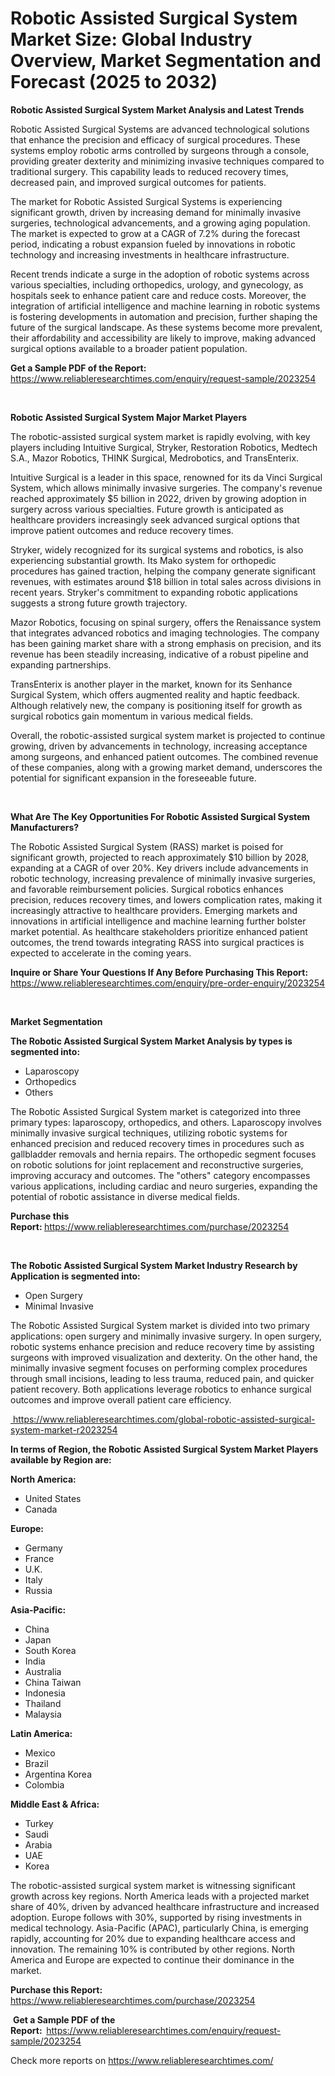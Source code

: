 <p><h1>Robotic Assisted Surgical System Market Size: Global Industry Overview, Market Segmentation and Forecast (2025 to 2032)</h1></p><p><strong>Robotic Assisted Surgical System Market Analysis and Latest Trends</strong></p>
<p><p>Robotic Assisted Surgical Systems are advanced technological solutions that enhance the precision and efficacy of surgical procedures. These systems employ robotic arms controlled by surgeons through a console, providing greater dexterity and minimizing invasive techniques compared to traditional surgery. This capability leads to reduced recovery times, decreased pain, and improved surgical outcomes for patients.</p><p>The market for Robotic Assisted Surgical Systems is experiencing significant growth, driven by increasing demand for minimally invasive surgeries, technological advancements, and a growing aging population. The market is expected to grow at a CAGR of 7.2% during the forecast period, indicating a robust expansion fueled by innovations in robotic technology and increasing investments in healthcare infrastructure.</p><p>Recent trends indicate a surge in the adoption of robotic systems across various specialties, including orthopedics, urology, and gynecology, as hospitals seek to enhance patient care and reduce costs. Moreover, the integration of artificial intelligence and machine learning in robotic systems is fostering developments in automation and precision, further shaping the future of the surgical landscape. As these systems become more prevalent, their affordability and accessibility are likely to improve, making advanced surgical options available to a broader patient population.</p></p>
<p><strong>Get a Sample PDF of the Report:&nbsp;</strong> <a href="https://www.reliableresearchtimes.com/enquiry/request-sample/2023254?utm_campaign=2203&utm_medium=2&utm_source=Github&utm_content=ia&utm_term=29032025&utm_id=robotic-assisted-surgical-system">https://www.reliableresearchtimes.com/enquiry/request-sample/2023254</a></p>
<p>&nbsp;</p>
<p><strong>Robotic Assisted Surgical System Major Market Players</strong></p>
<p><p>The robotic-assisted surgical system market is rapidly evolving, with key players including Intuitive Surgical, Stryker, Restoration Robotics, Medtech S.A., Mazor Robotics, THINK Surgical, Medrobotics, and TransEnterix. </p><p>Intuitive Surgical is a leader in this space, renowned for its da Vinci Surgical System, which allows minimally invasive surgeries. The company's revenue reached approximately $5 billion in 2022, driven by growing adoption in surgery across various specialties. Future growth is anticipated as healthcare providers increasingly seek advanced surgical options that improve patient outcomes and reduce recovery times.</p><p>Stryker, widely recognized for its surgical systems and robotics, is also experiencing substantial growth. Its Mako system for orthopedic procedures has gained traction, helping the company generate significant revenues, with estimates around $18 billion in total sales across divisions in recent years. Stryker's commitment to expanding robotic applications suggests a strong future growth trajectory.</p><p>Mazor Robotics, focusing on spinal surgery, offers the Renaissance system that integrates advanced robotics and imaging technologies. The company has been gaining market share with a strong emphasis on precision, and its revenue has been steadily increasing, indicative of a robust pipeline and expanding partnerships.</p><p>TransEnterix is another player in the market, known for its Senhance Surgical System, which offers augmented reality and haptic feedback. Although relatively new, the company is positioning itself for growth as surgical robotics gain momentum in various medical fields.</p><p>Overall, the robotic-assisted surgical system market is projected to continue growing, driven by advancements in technology, increasing acceptance among surgeons, and enhanced patient outcomes. The combined revenue of these companies, along with a growing market demand, underscores the potential for significant expansion in the foreseeable future.</p></p>
<p>&nbsp;</p>
<p><strong>What Are The Key Opportunities For Robotic Assisted Surgical System Manufacturers?</strong></p>
<p><p>The Robotic Assisted Surgical System (RASS) market is poised for significant growth, projected to reach approximately $10 billion by 2028, expanding at a CAGR of over 20%. Key drivers include advancements in robotic technology, increasing prevalence of minimally invasive surgeries, and favorable reimbursement policies. Surgical robotics enhances precision, reduces recovery times, and lowers complication rates, making it increasingly attractive to healthcare providers. Emerging markets and innovations in artificial intelligence and machine learning further bolster market potential. As healthcare stakeholders prioritize enhanced patient outcomes, the trend towards integrating RASS into surgical practices is expected to accelerate in the coming years.</p></p>
<p><strong>Inquire or Share Your Questions If Any Before Purchasing This Report:</strong> <a href="https://www.reliableresearchtimes.com/enquiry/pre-order-enquiry/2023254?utm_campaign=2203&utm_medium=2&utm_source=Github&utm_content=ia&utm_term=29032025&utm_id=robotic-assisted-surgical-system">https://www.reliableresearchtimes.com/enquiry/pre-order-enquiry/2023254</a></p>
<p>&nbsp;</p>
<p><strong>Market Segmentation</strong></p>
<p><strong>The Robotic Assisted Surgical System Market Analysis by types is segmented into:</strong></p>
<p><ul><li>Laparoscopy</li><li>Orthopedics</li><li>Others</li></ul></p>
<p><p>The Robotic Assisted Surgical System market is categorized into three primary types: laparoscopy, orthopedics, and others. Laparoscopy involves minimally invasive surgical techniques, utilizing robotic systems for enhanced precision and reduced recovery times in procedures such as gallbladder removals and hernia repairs. The orthopedic segment focuses on robotic solutions for joint replacement and reconstructive surgeries, improving accuracy and outcomes. The "others" category encompasses various applications, including cardiac and neuro surgeries, expanding the potential of robotic assistance in diverse medical fields.</p></p>
<p><strong>Purchase this Report:&nbsp;</strong><a href="https://www.reliableresearchtimes.com/purchase/2023254?utm_campaign=2203&utm_medium=2&utm_source=Github&utm_content=ia&utm_term=29032025&utm_id=robotic-assisted-surgical-system">https://www.reliableresearchtimes.com/purchase/2023254</a></p>
<p>&nbsp;</p>
<p><strong>The Robotic Assisted Surgical System Market Industry Research by Application is segmented into:</strong></p>
<p><ul><li>Open Surgery</li><li>Minimal Invasive</li></ul></p>
<p><p>The Robotic Assisted Surgical System market is divided into two primary applications: open surgery and minimally invasive surgery. In open surgery, robotic systems enhance precision and reduce recovery time by assisting surgeons with improved visualization and dexterity. On the other hand, the minimally invasive segment focuses on performing complex procedures through small incisions, leading to less trauma, reduced pain, and quicker patient recovery. Both applications leverage robotics to enhance surgical outcomes and improve overall patient care efficiency.</p></p>
<p><a href="https://www.reliableresearchtimes.com/global-robotic-assisted-surgical-system-market-r2023254?utm_campaign=2203&utm_medium=2&utm_source=Github&utm_content=ia&utm_term=29032025&utm_id=robotic-assisted-surgical-system">&nbsp;https://www.reliableresearchtimes.com/global-robotic-assisted-surgical-system-market-r2023254</a></p>
<p><strong>In terms of Region, the Robotic Assisted Surgical System Market Players available by Region are:</strong></p>
<p>
    <p> <strong> North America: </strong>
        <ul>
            <li>United States</li>
            <li>Canada</li>
        </ul>
        </p> 
    <p> <strong> Europe: </strong>
        <ul>
            <li>Germany</li>
            <li>France</li>
            <li>U.K.</li>
            <li>Italy</li>
            <li>Russia</li>
        </ul>
        </p> 
    <p> <strong> Asia-Pacific: </strong>
        <ul>
            <li>China</li>
            <li>Japan</li>
            <li>South Korea</li>
            <li>India</li>
            <li>Australia</li>
            <li>China Taiwan</li>
            <li>Indonesia</li>
            <li>Thailand</li>
            <li>Malaysia</li>
        </ul>
        </p> 
    <p> <strong> Latin America: </strong>
        <ul>
            <li>Mexico</li>
            <li>Brazil</li>
            <li>Argentina Korea</li>
            <li>Colombia</li>
        </ul>
        </p> 
    <p> <strong> Middle East & Africa: </strong>
        <ul>
            <li>Turkey</li>
            <li>Saudi</li>
            <li>Arabia</li>
            <li>UAE</li>
            <li>Korea</li>
        </ul>
    </p>
    </p>
<p><p>The robotic-assisted surgical system market is witnessing significant growth across key regions. North America leads with a projected market share of 40%, driven by advanced healthcare infrastructure and increased adoption. Europe follows with 30%, supported by rising investments in medical technology. Asia-Pacific (APAC), particularly China, is emerging rapidly, accounting for 20% due to expanding healthcare access and innovation. The remaining 10% is contributed by other regions. North America and Europe are expected to continue their dominance in the market.</p></p>
<p><strong>Purchase this Report: </strong><a href="https://www.reliableresearchtimes.com/purchase/2023254?utm_campaign=2203&utm_medium=2&utm_source=Github&utm_content=ia&utm_term=29032025&utm_id=robotic-assisted-surgical-system">https://www.reliableresearchtimes.com/purchase/2023254</a></p>
<p>&nbsp;<strong>Get a Sample PDF of the Report:&nbsp;&nbsp;</strong><a href="https://www.reliableresearchtimes.com/enquiry/request-sample/2023254?utm_campaign=2203&utm_medium=2&utm_source=Github&utm_content=ia&utm_term=29032025&utm_id=robotic-assisted-surgical-system">https://www.reliableresearchtimes.com/enquiry/request-sample/2023254</a></p>
<p><strong></strong></p>
<p>Check more reports on <a href="https://www.reliableresearchtimes.com/?utm_campaign=2203&utm_medium=2&utm_source=Github&utm_content=ia&utm_term=29032025&utm_id=robotic-assisted-surgical-system">https://www.reliableresearchtimes.com/</a></p>